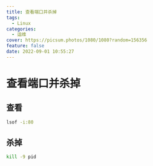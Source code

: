 ```yaml
---
title: 查看端口并杀掉
tags:
  - Linux
categories:
  - 运维
cover: https://picsum.photos/1080/1080?random=156356
feature: false
date: 2022-09-01 10:55:27
---
```

# 查看端口并杀掉
## 查看
```bash
lsof -i:80
```
## 杀掉
```bash
kill -9 pid
```
